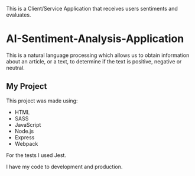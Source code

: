 This is a Client/Service Application that receives users sentiments and evaluates.

# AI-Sentiment-Analysis-Application

This is a natural language processing which allows us to obtain information about an article, or a text, to determine if the text is positive, negative or neutral. 

## My Project

This project was made using:

* HTML
* SASS
* JavaScript
* Node.js
* Express
* Webpack

For the tests I used Jest.

I have my code to development and production.
